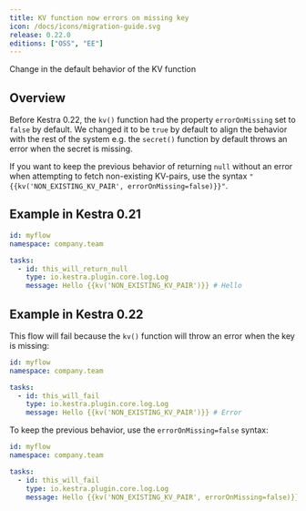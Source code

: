 ```yaml
---
title: KV function now errors on missing key
icon: /docs/icons/migration-guide.svg
release: 0.22.0
editions: ["OSS", "EE"]
---
```


Change in the default behavior of the KV function

## Overview

Before Kestra 0.22, the `kv()` function had the property `errorOnMissing` set to `false` by default. We changed it to be `true` by default to align the behavior with the rest of the system e.g. the `secret()` function by default throws an error when the secret is missing.

If you want to keep the previous behavior of returning `null` without an error when attempting to fetch non-existing KV-pairs, use the syntax `"{{kv('NON_EXISTING_KV_PAIR', errorOnMissing=false)}}"`.

## Example in Kestra 0.21

```yaml
id: myflow
namespace: company.team

tasks:
  - id: this_will_return_null
    type: io.kestra.plugin.core.log.Log
    message: Hello {{kv('NON_EXISTING_KV_PAIR')}} # Hello
```

## Example in Kestra 0.22

This flow will fail because the `kv()` function will throw an error when the key is missing:

```yaml
id: myflow
namespace: company.team

tasks:
  - id: this_will_fail
    type: io.kestra.plugin.core.log.Log
    message: Hello {{kv('NON_EXISTING_KV_PAIR')}} # Error
```

To keep the previous behavior, use the `errorOnMissing=false` syntax:
```yaml
id: myflow
namespace: company.team

tasks:
  - id: this_will_fail
    type: io.kestra.plugin.core.log.Log
    message: Hello {{kv('NON_EXISTING_KV_PAIR', errorOnMissing=false)}} # Hello
```